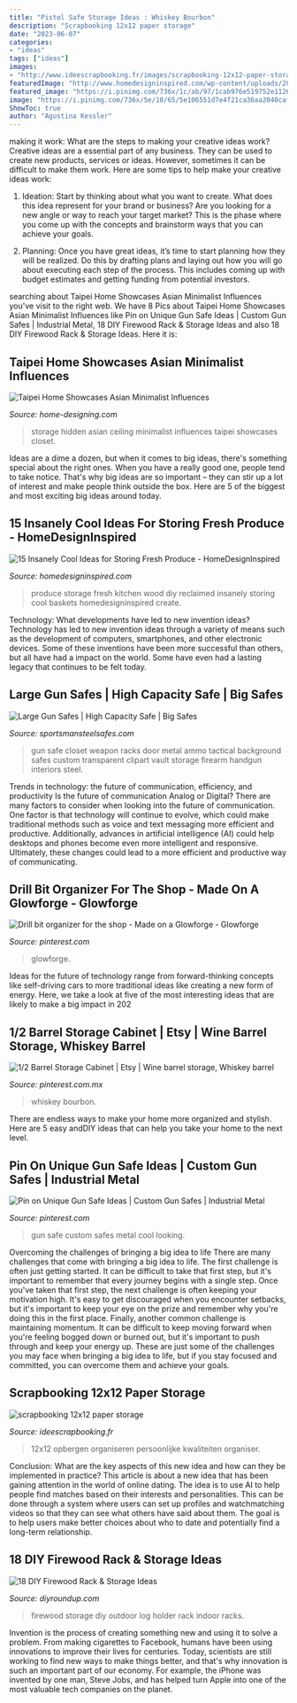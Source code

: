 ```yaml
---
title: "Pistol Safe Storage Ideas : Whiskey Bourbon"
description: "Scrapbooking 12x12 paper storage"
date: "2023-06-07"
categories:
- "ideas"
tags: ["ideas"]
images:
- "http://www.ideescrapbooking.fr/images/scrapbooking-12x12-paper-storage_5.jpg"
featuredImage: "http://www.homedesigninspired.com/wp-content/uploads/2017/08/diy-kitchen-produce-storage-5.jpg"
featured_image: "https://i.pinimg.com/736x/1c/ab/97/1cab976e519752e1126dc4a59e7479a9.jpg"
image: "https://i.pinimg.com/736x/5e/10/65/5e106551d7e4f21ca36aa2040caff8b0.jpg"
ShowToc: true
author: "Agustina Kessler"
---
```



making it work: What are the steps to making your creative ideas work?
Creative ideas are a essential part of any business. They can be used to create new products, services or ideas. However, sometimes it can be difficult to make them work. Here are some tips to help make your creative ideas work:
1. Ideation: Start by thinking about what you want to create. What does this idea represent for your brand or business? Are you looking for a new angle or way to reach your target market? This is the phase where you come up with the concepts and brainstorm ways that you can achieve your goals.

2. Planning: Once you have great ideas, it’s time to start planning how they will be realized. Do this by drafting plans and laying out how you will go about executing each step of the process. This includes coming up with budget estimates and getting funding from potential investors.


	

		
searching about Taipei Home Showcases Asian Minimalist Influences you've visit to the right web. We have 8 Pics about Taipei Home Showcases Asian Minimalist Influences like Pin on Unique Gun Safe Ideas | Custom Gun Safes | Industrial Metal, 18 DIY Firewood Rack &amp; Storage Ideas and also 18 DIY Firewood Rack &amp; Storage Ideas. Here it is:
		
    
## Taipei Home Showcases Asian Minimalist Influences

<img loading=lazy src="http://cdn.home-designing.com/wp-content/uploads/2014/12/hidden-storage-ideas.jpg" onerror="this.onerror=null;this.src='https://tse4.mm.bing.net/th?id=OIP.0GrjunJH2m6Ot4Zou9ANHAHaLH&amp;pid=15.1';" alt="Taipei Home Showcases Asian Minimalist Influences">

_Source: home-designing.com_

>storage hidden asian ceiling minimalist influences taipei showcases closet. 

	

Ideas are a dime a dozen, but when it comes to big ideas, there's something special about the right ones. When you have a really good one, people tend to take notice. That's why big ideas are so important – they can stir up a lot of interest and make people think outside the box. Here are 5 of the biggest and most exciting big ideas around today.

    
## 15 Insanely Cool Ideas For Storing Fresh Produce - HomeDesignInspired

<img loading=lazy src="http://www.homedesigninspired.com/wp-content/uploads/2017/08/diy-kitchen-produce-storage-5.jpg" onerror="this.onerror=null;this.src='https://tse1.mm.bing.net/th?id=OIP.7-qgC6tXLKUWLmbHFAN3-gHaLw&amp;pid=15.1';" alt="15 Insanely Cool Ideas for Storing Fresh Produce - HomeDesignInspired">

_Source: homedesigninspired.com_

>produce storage fresh kitchen wood diy reclaimed insanely storing cool baskets homedesigninspired create. 

	

Technology: What developments have led to new invention ideas?
Technology has led to new invention ideas through a variety of means such as the development of computers, smartphones, and other electronic devices. Some of these inventions have been more successful than others, but all have had a impact on the world. Some have even had a lasting legacy that continues to be felt today.

    
## Large Gun Safes | High Capacity Safe | Big Safes

<img loading=lazy src="https://www.sportsmansteelsafes.com/images-gallow/gallow-tactical-interior-3.jpg" onerror="this.onerror=null;this.src='https://tse1.mm.bing.net/th?id=OIP.oOO_XQK0nvbgkZrU3XufogHaKH&amp;pid=15.1';" alt="Large Gun Safes | High Capacity Safe | Big Safes">

_Source: sportsmansteelsafes.com_

>gun safe closet weapon racks door metal ammo tactical background safes custom transparent clipart vault storage firearm handgun interiors steel. 

	

Trends in technology: the future of communication, efficiency, and productivity
Is the future of communication Analog or Digital? 
There are many factors to consider when looking into the future of communication. One factor is that technology will continue to evolve, which could make traditional methods such as voice and text messaging more efficient and productive. Additionally, advances in artificial intelligence (AI) could help desktops and phones become even more intelligent and responsive. Ultimately, these changes could lead to a more efficient and productive way of communicating.

    
## Drill Bit Organizer For The Shop - Made On A Glowforge - Glowforge

<img loading=lazy src="https://i.pinimg.com/736x/1c/ab/97/1cab976e519752e1126dc4a59e7479a9.jpg" onerror="this.onerror=null;this.src='https://tse3.mm.bing.net/th?id=OIP.QDa-9etYyxV-AvaQ_egRhAHaJ3&amp;pid=15.1';" alt="Drill bit organizer for the shop - Made on a Glowforge - Glowforge">

_Source: pinterest.com_

>glowforge. 

	

Ideas for the future of technology range from forward-thinking concepts like self-driving cars to more traditional ideas like creating a new form of energy. Here, we take a look at five of the most interesting ideas that are likely to make a big impact in 202
    
## 1/2 Barrel Storage Cabinet | Etsy | Wine Barrel Storage, Whiskey Barrel

<img loading=lazy src="https://i.pinimg.com/736x/5e/10/65/5e106551d7e4f21ca36aa2040caff8b0.jpg" onerror="this.onerror=null;this.src='https://tse2.mm.bing.net/th?id=OIP.c-DfffUyvMrKkIKNWTlu7wHaJ3&amp;pid=15.1';" alt="1/2 Barrel Storage Cabinet | Etsy | Wine barrel storage, Whiskey barrel">

_Source: pinterest.com.mx_

>whiskey bourbon. 

	

There are endless ways to make your home more organized and stylish. Here are 5 easy andDIY ideas that can help you take your home to the next level.

    
## Pin On Unique Gun Safe Ideas | Custom Gun Safes | Industrial Metal

<img loading=lazy src="https://i.pinimg.com/736x/29/8f/7b/298f7b360ab6e8623e19ff69866e7d9a.jpg" onerror="this.onerror=null;this.src='https://tse4.mm.bing.net/th?id=OIP.yiX_Svwo44ELNW3TFx07lwHaJ4&amp;pid=15.1';" alt="Pin on Unique Gun Safe Ideas | Custom Gun Safes | Industrial Metal">

_Source: pinterest.com_

>gun safe custom safes metal cool looking. 

	

Overcoming the challenges of bringing a big idea to life
There are many challenges that come with bringing a big idea to life. The first challenge is often just getting started. It can be difficult to take that first step, but it's important to remember that every journey begins with a single step. Once you've taken that first step, the next challenge is often keeping your motivation high. It's easy to get discouraged when you encounter setbacks, but it's important to keep your eye on the prize and remember why you're doing this in the first place. Finally, another common challenge is maintaining momentum. It can be difficult to keep moving forward when you're feeling bogged down or burned out, but it's important to push through and keep your energy up. These are just some of the challenges you may face when bringing a big idea to life, but if you stay focused and committed, you can overcome them and achieve your goals.

    
## Scrapbooking 12x12 Paper Storage

<img loading=lazy src="http://www.ideescrapbooking.fr/images/scrapbooking-12x12-paper-storage_5.jpg" onerror="this.onerror=null;this.src='https://tse2.mm.bing.net/th?id=OIP.OcIMp_8hsh0tKRyxfxaddgAAAA&amp;pid=15.1';" alt="scrapbooking 12x12 paper storage">

_Source: ideescrapbooking.fr_

>12x12 opbergen organiseren persoonlijke kwaliteiten organiser. 

	

Conclusion: What are the key aspects of this new idea and how can they be implemented in practice?
This article is about a new idea that has been gaining attention in the world of online dating. The idea is to use AI to help people find matches based on their interests and personalities. This can be done through a system where users can set up profiles and watchmatching videos so that they can see what others have said about them. The goal is to help users make better choices about who to date and potentially find a long-term relationship.

    
## 18 DIY Firewood Rack &amp; Storage Ideas

<img loading=lazy src="http://diyroundup.com/wp-content/uploads/2016/12/Outdoor-Log-Holder.jpg" onerror="this.onerror=null;this.src='https://tse2.mm.bing.net/th?id=OIP.T_sPCBMqm1qAAzUOTBOZKgHaLJ&amp;pid=15.1';" alt="18 DIY Firewood Rack &amp; Storage Ideas">

_Source: diyroundup.com_

>firewood storage diy outdoor log holder rack indoor racks. 

	

Invention is the process of creating something new and using it to solve a problem. From making cigarettes to Facebook, humans have been using innovations to improve their lives for centuries. Today, scientists are still working to find new ways to make things better, and that's why innovation is such an important part of our economy. For example, the iPhone was invented by one man, Steve Jobs, and has helped turn Apple into one of the most valuable tech companies on the planet.

